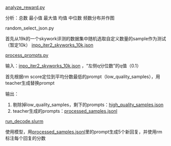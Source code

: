 [analyze_reward.py](analyze_reward.py)

分析：总数
最小值
最大值
均值
中位数
频数分布并作图

random_select_json.py

首先从19k的一个skywork评测的数据集中随机选取自定义数量的sample作为测试（暂定10k）
[inpo_iter2_skyworks_10k.json](inpo_iter2_skyworks_10k.json)

[process_prompts.py](process_prompts.py)

输入：[inpo_iter2_skyworks_10k.json](inpo_iter2_skyworks_10k.json)
，“左侧q分位数”的q值（0.1）

首先根据rm score定位到平均分数最低的prompt（low_quality_samples），用teacher生成替换prompt

输出：
1. 剔除掉low_quality_samples，剩下的prompts：[high_quality_samples.json](size1k%2Fhigh_quality_samples.json)
2. teacher生成的prompts：[processed_samples.jsonl](size1k%2Fprocessed_samples.jsonl)

[run_decode.slurm](run_decode.slurm)

使用模型，用[processed_samples.jsonl](size1k%2Fprocessed_samples.jsonl)里的prompt生成5个新回复，并使用rm标注每个回复的分数